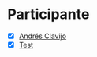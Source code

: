 # Participante

- [X] [Andrés Clavijo](Participantes/Andres-Clavijo.md) 
- [x] [Test](Participantes/test)